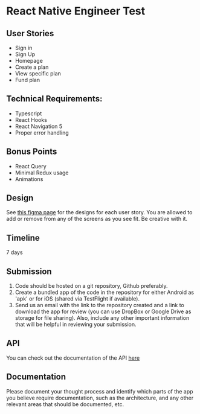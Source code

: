 
# React Native Engineer Test

## User Stories
- Sign in
- Sign Up
- Homepage
- Create a plan
- View specific plan
- Fund plan

## Technical Requirements:
- Typescript
- React Hooks
- React Navigation 5
- Proper error handling

## Bonus Points
- React Query
- Minimal Redux usage
- Animations

## Design
See [this figma page](https://www.figma.com/file/QSqLkRsYd3b9VhJ4CfWuqD/React-Native-Test-from-Rise?node-id=0%3A1) for the designs for each user story. You are allowed to add or remove from any of the screens as you see fit. Be creative with it.

## Timeline
7 days

## Submission
1. Code should be hosted on a git repository, Github preferably.
2. Create a bundled app of the code in the repository for either Android as 'apk' or for iOS (shared via TestFlight if available).
3. Send us an email with the link to the repository created and a link to download the app for review (you can use DropBox or Google Drive as storage for file sharing). Also, include any other important information that will be helpful in reviewing your submission.

## API
You can check out the documentation of the API [here](https://documenter.getpostman.com/view/390981/UVkgyews)

## Documentation
Please document your thought process and identify which parts of the app you believe require documentation, such as the architecture, and any other relevant areas that should be documented, etc.
